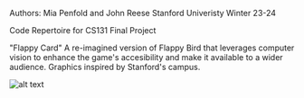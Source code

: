 Authors: Mia Penfold and John Reese
Stanford Univeristy
Winter 23-24

Code Repertoire for CS131 Final Project

"Flappy Card"
A re-imagined version of Flappy Bird that leverages computer vision to enhance the game's accesibility and make it available to a wider audience. 
Graphics inspired by Stanford's campus.

![alt text](https://github.com/miapenfold/131-final-project/icon.png?raw=true)
